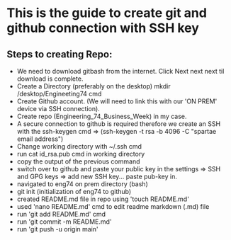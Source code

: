 # This is the guide to create git and github connection with SSH key

## Steps to creating Repo:

 - We need to download gitbash from the internet. Click Next next next til download is complete.
 - Create a Directory (preferably on the desktop) mkdir /desktop/Engineeting74 cmd
 - Create Github account. (We will need to link this with our 'ON PREM' device via SSH connection).
 - Create repo (Engineering_74_Business_Week) in my case.
 - A secure connection to github is required therefore we create an SSH with the ssh-keygen cmd => (ssh-keygen -t rsa -b 4096 -C "spartae email address")
 - Change working directory with  ~/.ssh cmd
 - run cat id_rsa.pub cmd in working directory
 - copy the output of the previous command 
 - switch over to github and paste your public key in the settings => SSH and GPG keys => add new SSH key... paste pub-key in.
 - navigated to eng74 on prem directory (bash)
 - git init (initialization of eng74 to github)
 - created README.md file in repo using 'touch README.md' 
 - used 'nano README.md' cmd to edit readme markdown (.md) file
 - run 'git add README.md' cmd
 - run 'git commit -m README.md'
 - run 'git push -u origin main'
 

